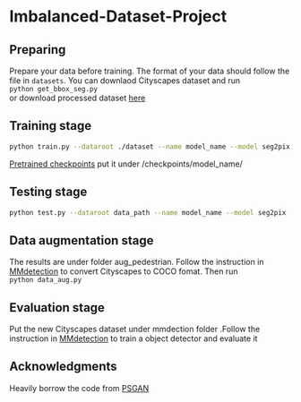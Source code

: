 # Imbalanced-Dataset-Project



## Preparing
Prepare your data before training. The format of your data should follow the file in `datasets`.
You can downlaod Cityscapes dataset and run </br>  `python get_bbox_seg.py`</br>
or download processed dataset [here](https://drive.google.com/file/d/1mSYC_drMkVwapKPLJaMSJ-sloFiBTMLm/view?usp=sharing)
## Training stage
```bash
python train.py --dataroot ./dataset --name model_name --model seg2pix --which_model_netG unet_256  --lambda_A 100 --dataset_mode aligned --use_spp --no_lsgan --norm batch
```
[Pretrained checkpoints](https://drive.google.com/file/d/1Qqevam5H5sClF04nXtEJaqYRfoW71_c1/view?usp=sharing) put it under /checkpoints/model_name/
## Testing stage
```bash
python test.py --dataroot data_path --name model_name --model seg2pix --which_model_netG unet_256   --dataset_mode aligned --use_spp --norm batch
```
## Data augmentation stage
The results are under folder aug_pedestrian.
Follow the instruction in  <a href="https://github.com/open-mmlab/mmdetection">MMdetection</a> to convert Cityscapes to COCO fomat.
Then  run</br> `python data_aug.py`

## Evaluation stage
Put the   new Cityscapes dataset under  mmdection folder .Follow the instruction in  <a href="https://github.com/open-mmlab/mmdetection">MMdetection</a>  to train a object detector and evaluate it 

## Acknowledgments
Heavily borrow the code from <a href="https://github.com/yueruchen/Pedestrian-Synthesis-GAN">PSGAN</a>

